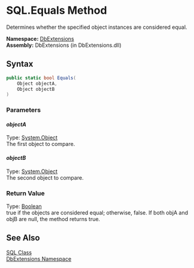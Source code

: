 SQL.Equals Method
=================
Determines whether the specified object instances are considered equal.

**Namespace:** [DbExtensions][1]  
**Assembly:** DbExtensions (in DbExtensions.dll)

Syntax
------

```csharp
public static bool Equals(
	Object objectA,
	Object objectB
)
```

### Parameters

#### *objectA*
Type: [System.Object][2]  
The first object to compare.

#### *objectB*
Type: [System.Object][2]  
The second object to compare.

### Return Value
Type: [Boolean][3]  
true if the objects are considered equal; otherwise, false. If both objA and objB are null, the method returns true.

See Also
--------
[SQL Class][4]  
[DbExtensions Namespace][1]  

[1]: ../README.md
[2]: http://msdn.microsoft.com/en-us/library/e5kfa45b
[3]: http://msdn.microsoft.com/en-us/library/a28wyd50
[4]: README.md